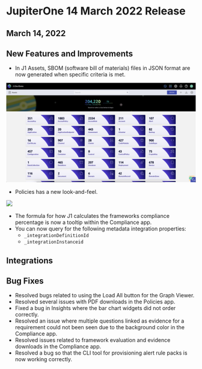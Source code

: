 # JupiterOne 14 March 2022 Release

## March 14, 2022

## New Features and Improvements
- In J1 Assets, SBOM (software bill of materials) files in JSON format are now generated when specific criteria is met.

![](../assets/SBOM.png)

- Policies has a new look-and-feel.

![](../assets/updatedpolocies.png)
- The formula for how J1 calculates the frameworks compliance percentage is now a tooltip within the Compliance app.
- You can now query for the following metadata integration properties:
  - `_integrationDefinitionId`
  - `_integrationInstanceid`

## Integrations

## Bug Fixes
-  Resolved bugs related to using the Load All button for the Graph Viewer.
-  Resolved several issues with PDF downloads in the Policies app.
-  Fixed a bug in Insights where the bar chart widgets did not order correctly.
-  Resolved an issue where multiple questions linked as evidence for a requirement could not been seen due to the background color in the Compliance app.
-  Resolved issues related to framework evaluation and evidence downloads in the Compliance app. 
-  Resolved a bug so that the CLI tool for provisioning alert rule packs is now working correctly.

